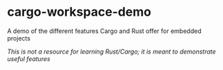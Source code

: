 # cargo-workspace-demo
A demo of the different features Cargo and Rust offer for embedded projects

_This is not a resource for learning Rust/Cargo; it is meant to demonstrate useful features_
